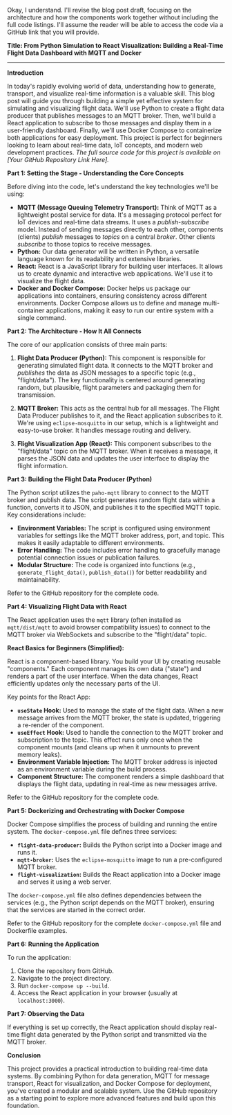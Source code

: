 Okay, I understand. I'll revise the blog post draft, focusing on the architecture and how the components work together without including the full code listings. I'll assume the reader will be able to access the code via a GitHub link that you will provide.

**Title: From Python Simulation to React Visualization: Building a Real-Time Flight Data Dashboard with MQTT and Docker**

---

**Introduction**

In today's rapidly evolving world of data, understanding how to generate, transport, and visualize real-time information is a valuable skill. This blog post will guide you through building a simple yet effective system for simulating and visualizing flight data. We'll use Python to create a flight data producer that publishes messages to an MQTT broker. Then, we'll build a React application to subscribe to those messages and display them in a user-friendly dashboard. Finally, we'll use Docker Compose to containerize both applications for easy deployment. This project is perfect for beginners looking to learn about real-time data, IoT concepts, and modern web development practices. *The full source code for this project is available on [Your GitHub Repository Link Here].*

**Part 1: Setting the Stage - Understanding the Core Concepts**

Before diving into the code, let's understand the key technologies we'll be using:

*   **MQTT (Message Queuing Telemetry Transport):** Think of MQTT as a lightweight postal service for data. It's a messaging protocol perfect for IoT devices and real-time data streams. It uses a *publish-subscribe* model. Instead of sending messages directly to each other, components (clients) *publish* messages to *topics* on a central *broker*. Other clients *subscribe* to those topics to receive messages.
*   **Python:** Our data generator will be written in Python, a versatile language known for its readability and extensive libraries.
*   **React:** React is a JavaScript library for building user interfaces. It allows us to create dynamic and interactive web applications. We'll use it to visualize the flight data.
*   **Docker and Docker Compose:** Docker helps us package our applications into containers, ensuring consistency across different environments. Docker Compose allows us to define and manage multi-container applications, making it easy to run our entire system with a single command.

**Part 2: The Architecture - How It All Connects**

The core of our application consists of three main parts:

1.  **Flight Data Producer (Python):** This component is responsible for generating simulated flight data. It connects to the MQTT broker and *publishes* the data as JSON messages to a specific topic (e.g., "flight/data"). The key functionality is centered around generating random, but plausible, flight parameters and packaging them for transmission.

2.  **MQTT Broker:** This acts as the central hub for all messages. The Flight Data Producer publishes to it, and the React application subscribes to it. We're using `eclipse-mosquitto` in our setup, which is a lightweight and easy-to-use broker. It handles message routing and delivery.

3.  **Flight Visualization App (React):** This component subscribes to the "flight/data" topic on the MQTT broker. When it receives a message, it parses the JSON data and updates the user interface to display the flight information.

**Part 3: Building the Flight Data Producer (Python)**

The Python script utilizes the `paho-mqtt` library to connect to the MQTT broker and publish data.  The script generates random flight data within a function, converts it to JSON, and publishes it to the specified MQTT topic. Key considerations include:

*   **Environment Variables:** The script is configured using environment variables for settings like the MQTT broker address, port, and topic. This makes it easily adaptable to different environments.
*   **Error Handling:** The code includes error handling to gracefully manage potential connection issues or publication failures.
*   **Modular Structure:** The code is organized into functions (e.g., `generate_flight_data()`, `publish_data()`) for better readability and maintainability.

Refer to the GitHub repository for the complete code.

**Part 4: Visualizing Flight Data with React**

The React application uses the `mqtt` library (often installed as `mqtt/dist/mqtt` to avoid browser compatibility issues) to connect to the MQTT broker via WebSockets and subscribe to the "flight/data" topic.

**React Basics for Beginners (Simplified):**

React is a component-based library. You build your UI by creating reusable "components." Each component manages its own data ("state") and renders a part of the user interface. When the data changes, React efficiently updates only the necessary parts of the UI.

Key points for the React App:

*   **`useState` Hook:** Used to manage the state of the flight data. When a new message arrives from the MQTT broker, the state is updated, triggering a re-render of the component.
*   **`useEffect` Hook:** Used to handle the connection to the MQTT broker and subscription to the topic. This effect runs only once when the component mounts (and cleans up when it unmounts to prevent memory leaks).
*   **Environment Variable Injection:** The MQTT broker address is injected as an environment variable during the build process.
*   **Component Structure:** The component renders a simple dashboard that displays the flight data, updating in real-time as new messages arrive.

Refer to the GitHub repository for the complete code.

**Part 5: Dockerizing and Orchestrating with Docker Compose**

Docker Compose simplifies the process of building and running the entire system. The `docker-compose.yml` file defines three services:

*   **`flight-data-producer`:** Builds the Python script into a Docker image and runs it.
*   **`mqtt-broker`:** Uses the `eclipse-mosquitto` image to run a pre-configured MQTT broker.
*   **`flight-visualization`:** Builds the React application into a Docker image and serves it using a web server.

The `docker-compose.yml` file also defines dependencies between the services (e.g., the Python script depends on the MQTT broker), ensuring that the services are started in the correct order.

Refer to the GitHub repository for the complete `docker-compose.yml` file and Dockerfile examples.

**Part 6: Running the Application**

To run the application:

1.  Clone the repository from GitHub.
2.  Navigate to the project directory.
3.  Run `docker-compose up --build`.
4.  Access the React application in your browser (usually at `localhost:3000`).

**Part 7: Observing the Data**

If everything is set up correctly, the React application should display real-time flight data generated by the Python script and transmitted via the MQTT broker.

**Conclusion**

This project provides a practical introduction to building real-time data systems. By combining Python for data generation, MQTT for message transport, React for visualization, and Docker Compose for deployment, you've created a modular and scalable system. Use the GitHub repository as a starting point to explore more advanced features and build upon this foundation.

